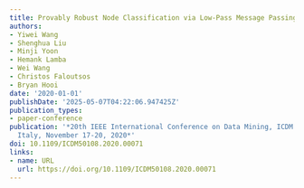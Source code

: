 ```yaml
---
title: Provably Robust Node Classification via Low-Pass Message Passing
authors:
- Yiwei Wang
- Shenghua Liu
- Minji Yoon
- Hemank Lamba
- Wei Wang
- Christos Faloutsos
- Bryan Hooi
date: '2020-01-01'
publishDate: '2025-05-07T04:22:06.947425Z'
publication_types:
- paper-conference
publication: '*20th IEEE International Conference on Data Mining, ICDM 2020, Sorrento,
  Italy, November 17-20, 2020*'
doi: 10.1109/ICDM50108.2020.00071
links:
- name: URL
  url: https://doi.org/10.1109/ICDM50108.2020.00071
---
```

